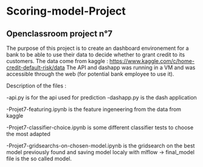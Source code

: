 ﻿# Scoring-model-Project
## Openclassroom project n°7

The purpose of this project is to create an dashboard environement for a bank to be able to use their data to decide whether to grant credit to its customers.
The data come from kaggle : https://www.kaggle.com/c/home-credit-default-risk/data
The API and dashapp was running in a VM and was accessible through the web (for potential bank employee to use it).

Description of the files :

-api.py 
is for the api used for prediction
-dashapp.py
is the dash application

-Projet7-featuring.ipynb 
is the feature ingeneering from the data from kaggle

-Projet7-classifier-choice.ipynb
is some different classifier tests to choose the most adapted

-Projet7-gridsearchs-on-chosen-model.ipynb 
is the gridsearch on the best model previously found and saving model localy with mlflow
-> final_model file is the so called model.
